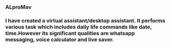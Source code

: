 <h3>ALproMav<h3/>
I have created a virtual assistant/desktop assistant. 
It performs various task which includes daily life commands like date, time.However its significant qualities are whatsapp messaging, voice calculator and live saver.

